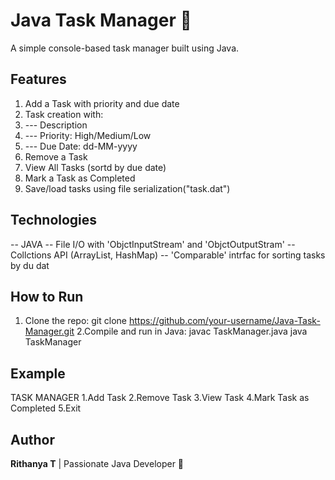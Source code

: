 # Java Task Manager 📝  
A simple console-based task manager built using Java.  

## Features  
1. Add a Task with priority and due date
2. Task creation with:
3.   --- Description
4.   --- Priority: High/Medium/Low
5.   --- Due Date: dd-MM-yyyy    
6. Remove a Task  
7. View All Tasks (sortd by due date) 
8. Mark a Task as Completed
9. Save/load tasks using file serialization("task.dat")

## Technologies 
 -- JAVA 
 -- File I/O with 'ObjctInputStream' and 'ObjctOutputStram'
 -- Collctions API (ArrayList, HashMap)
 -- 'Comparable' intrfac for sorting tasks by du dat
  
## How to Run  
1. Clone the repo:
   git clone https://github.com/your-username/Java-Task-Manager.git
2.Compile and run in Java:
   javac TaskManager.java
   java TaskManager

## Example
TASK MANAGER
1.Add Task
2.Remove Task
3.View Task
4.Mark Task as Completed
5.Exit
  
## Author  
 **Rithanya T** | Passionate Java Developer 🚀  
